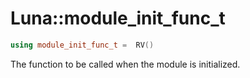 # Luna::module_init_func_t

```c++
using module_init_func_t =  RV()
```

The function to be called when the module is initialized. 

